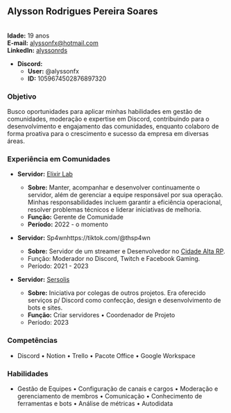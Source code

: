 ## Alysson Rodrigues Pereira Soares
<br>**Idade:** 19 anos
<br>**E-mail:** [alyssonfx@hotmail.com](mailto:alyssonfx@hotmail.com)
<br>**LinkedIn:** [alyssonrds](https://www.linkedin.com/in/alyssonrds)
- **Discord:**
  - **User:** @alyssonfx
  - **ID:** 1059674502876897320


### Objetivo
Busco oportunidades para aplicar minhas habilidades em gestão de comunidades, moderação e expertise em Discord, contribuindo para o desenvolvimento e engajamento das comunidades, enquanto colaboro de forma proativa para o crescimento e sucesso da empresa em diversas áreas.

### Experiência em Comunidades

- **Servidor:** [Elixir Lab](https://discord.gg/elixirlab)
  - **Sobre:** Manter, acompanhar e desenvolver continuamente o servidor, além de gerenciar a equipe responsável por sua operação. Minhas responsabilidades incluem garantir a eficiência operacional, resolver problemas técnicos e liderar iniciativas de melhoria.
  - **Função:** Gerente de Comunidade
  - **Período:** 2022 - o momento

- **Servidor:** Sp4wnhttps://tiktok.com/@thsp4wn
  - **Sobre:** Servidor de um streamer e Desenvolvedor no [Cidade Alta RP](https://cidadealtarp.com). 
  - Função: Moderador no Discord, Twitch e Facebook Gaming.
  - Período: 2021 - 2023

- **Servidor:** [Sersolis](https://sersolis.netlify.app)
  - **Sobre:** Iniciativa por colegas de outros projetos. Era oferecido serviços p/ Discord como confecção, design e desenvolvimento de bots e sites.
  - **Função:** Criar servidores • Coordenador de Projeto
  - Período: 2023


### Competências
- Discord • Notion • Trello • Pacote Office • Google Workspace

### Habilidades
- Gestão de Equipes • Configuração de canais e cargos • Moderação e gerenciamento de membros • Comunicação • Conhecimento de ferramentas e bots • Análise de métricas • Autodidata
